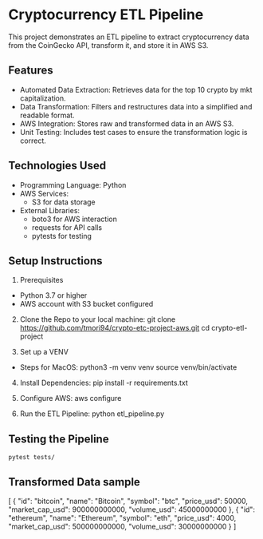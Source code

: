 # Cryptocurrency ETL Pipeline

This project demonstrates an ETL pipeline to extract cryptocurrency data from the CoinGecko API, transform it, and store it in AWS S3.

## Features
- Automated Data Extraction: Retrieves data for the top 10 crypto by mkt capitalization.
- Data Transformation: Filters and restructures data into a simplified and readable format.
- AWS Integration: Stores raw and transformed data in an AWS S3.
- Unit Testing: Includes test cases to ensure the transformation logic is correct.

## Technologies Used
- Programming Language: Python
- AWS Services:
    - S3 for data storage
- External Libraries:
    - boto3 for AWS interaction
    - requests for API calls
    - pytests for testing

## Setup Instructions
1. Prerequisites
- Python 3.7 or higher
- AWS account with S3 bucket configured

2. Clone the Repo to your local machine:
git clone https://github.com/tmori94/crypto-etc-project-aws.git
cd crypto-etl-project

3. Set up a VENV
- Steps for MacOS:
    python3 -m venv venv
    source venv/bin/activate

4. Install Dependencies:
    pip install -r requirements.txt

5. Configure AWS:
    aws configure

6. Run the ETL Pipeline:
    python etl_pipeline.py

## Testing the Pipeline
    pytest tests/

## Transformed Data sample
[
  {
    "id": "bitcoin",
    "name": "Bitcoin",
    "symbol": "btc",
    "price_usd": 50000,
    "market_cap_usd": 900000000000,
    "volume_usd": 45000000000
  },
  {
    "id": "ethereum",
    "name": "Ethereum",
    "symbol": "eth",
    "price_usd": 4000,
    "market_cap_usd": 500000000000,
    "volume_usd": 30000000000
  }
]